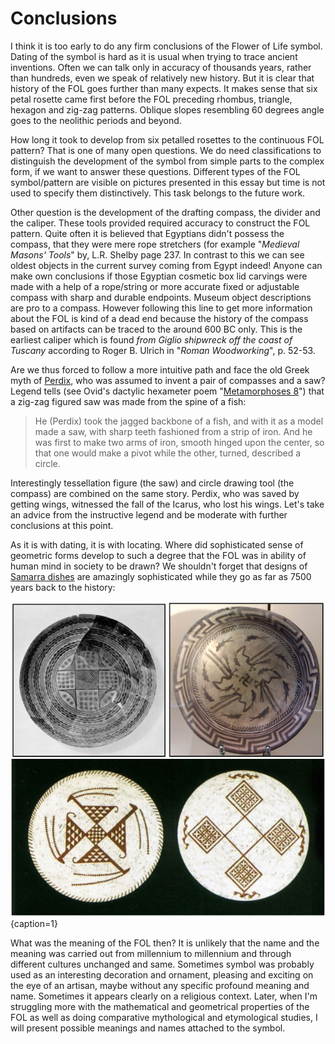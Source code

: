 # Conclusions

I think it is too early to do any firm conclusions of the Flower of Life symbol. Dating of the symbol is hard as it is usual when trying to trace ancient inventions. Often we can talk only in accuracy of thousands years, rather than hundreds, even we speak of relatively new history. But it is clear that history of the FOL goes further than many expects. It makes sense that six petal rosette came first before the FOL preceding rhombus, triangle, hexagon and zig-zag patterns. Oblique slopes resembling 60 degrees angle goes to the neolithic periods and beyond.

How long it took to develop from six petalled rosettes to the continuous FOL pattern? That is one of many open questions. We do need classifications to distinguish the development of the symbol from simple parts to the complex form, if we want to answer these questions. Different types of the FOL symbol/pattern are visible on pictures presented in this essay but time is not used to specify them distinctively. This task belongs to the future work.

Other question is the development of the drafting compass, the divider and the caliper. These tools provided required accuracy to construct the FOL pattern. Quite often it is believed that Egyptians didn't possess the compass, that they were mere rope stretchers (for example "*Medieval Masons' Tools*" by, L.R. Shelby page 237. In contrast to this we can see oldest objects in the current survey coming from Egypt indeed! Anyone can make own conclusions if those Egyptian cosmetic box lid carvings were made with a help of a rope/string or more accurate fixed or adjustable compass with sharp and durable endpoints. Museum object descriptions are pro to a compass. However following this line to get more information about the FOL is kind of a dead end because the history of the compass based on artifacts can be traced to the around 600 BC only. This is the earliest caliper which is found *from Giglio shipwreck off the coast of Tuscany* according to Roger B. Ulrich in "*Roman Woodworking*", p. 52-53.

Are we thus forced to follow a more intuitive path and face the old Greek myth of [Perdix](http://en.wikipedia.org/wiki/Perdix_%28mythology%29), who was assumed to invent a pair of compasses and a saw? Legend tells (see Ovid's dactylic hexameter poem "[Metamorphoses 8](http://www.theoi.com/Text/OvidMetamorphoses8.html#2)") that a zig-zag figured saw was made from the spine of a fish:

> He (Perdix) took the jagged backbone of a fish, and with it as a model made a saw, with sharp teeth fashioned from a strip of iron. And he was first to make two arms of iron, smooth hinged upon the center, so that one would make a pivot while the other, turned, described a circle.

Interestingly tessellation figure (the saw) and circle drawing tool (the compass) are combined on the same story. Perdix, who was saved by getting wings, witnessed the fall of the Icarus, who lost his wings. Let's take an advice from the instructive legend and be moderate with further conclusions at this point.

As it is with dating, it is with locating. Where did sophisticated sense of geometric forms develop to such a degree that the FOL was in ability of human mind in society to be drawn? We shouldn't forget that designs of [Samarra dishes](https://www.pinterest.com/markomanninen/samarra-geometry/) are amazingly sophisticated while they go as far as 7500 years back to the history:

![Samarra dishes from 5000 BC © Oriental Institute (top left), Dbachmann (top right), Journal of Near Eastern Studies (bottom)](./media/samarra.jpg){caption=1}

What was the meaning of the FOL then? It is unlikely that the name and the meaning was carried out from millennium to millennium and through different cultures unchanged and same. Sometimes symbol was probably used as an interesting decoration and ornament, pleasing and exciting on the eye of an artisan, maybe without any specific profound meaning and name. Sometimes it appears clearly on a religious context. Later, when I'm struggling more with the mathematical and geometrical properties of the FOL as well as doing comparative mythological and etymological studies, I will present possible meanings and names attached to the symbol.
